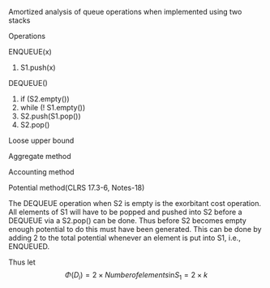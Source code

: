 Amortized analysis of queue operations when implemented using two stacks

Operations

ENQUEUE(x)

1.  S1.push(x)

DEQUEUE()

1.  if (S2.empty())
2.   while (! S1.empty())
3.   S2.push(S1.pop())
4.  S2.pop()

Loose upper bound

Aggregate method

Accounting method

Potential method(CLRS 17.3-6, Notes-18)

The DEQUEUE operation when S2 is empty is the exorbitant cost operation.
All elements of S1 will have to be popped and pushed into S2 before a
DEQUEUE via a S2.pop() can be done. Thus before S2 becomes empty enough
potential to do this must have been generated. This can be done by
adding 2 to the total potential whenever an element is put into S1,
i.e., ENQUEUED.

Thus let
$$\Phi{{(D_{i})} = {2 \times \mathit{Number}}}\mathit{of}\mathit{elements}\text{in}{S_{1} = {2 \times k}}$$
